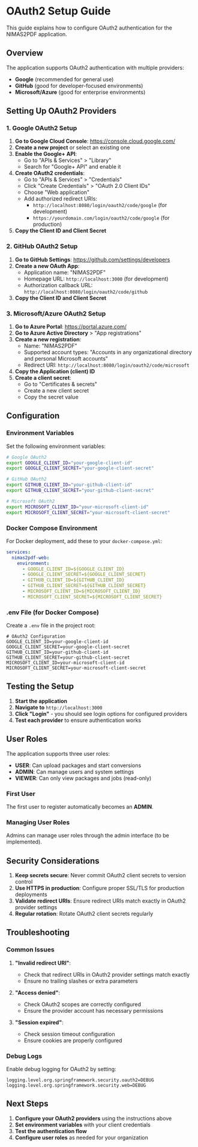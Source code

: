# OAuth2 Setup Guide

This guide explains how to configure OAuth2 authentication for the NIMAS2PDF application.

## Overview

The application supports OAuth2 authentication with multiple providers:
- **Google** (recommended for general use)
- **GitHub** (good for developer-focused environments)
- **Microsoft/Azure** (good for enterprise environments)

## Setting Up OAuth2 Providers

### 1. Google OAuth2 Setup

1. **Go to Google Cloud Console**: https://console.cloud.google.com/
2. **Create a new project** or select an existing one
3. **Enable the Google+ API**:
   - Go to "APIs & Services" > "Library"
   - Search for "Google+ API" and enable it
4. **Create OAuth2 credentials**:
   - Go to "APIs & Services" > "Credentials"
   - Click "Create Credentials" > "OAuth 2.0 Client IDs"
   - Choose "Web application"
   - Add authorized redirect URIs:
     - `http://localhost:8080/login/oauth2/code/google` (for development)
     - `https://yourdomain.com/login/oauth2/code/google` (for production)
5. **Copy the Client ID and Client Secret**

### 2. GitHub OAuth2 Setup

1. **Go to GitHub Settings**: https://github.com/settings/developers
2. **Create a new OAuth App**:
   - Application name: "NIMAS2PDF"
   - Homepage URL: `http://localhost:3000` (for development)
   - Authorization callback URL: `http://localhost:8080/login/oauth2/code/github`
3. **Copy the Client ID and Client Secret**

### 3. Microsoft/Azure OAuth2 Setup

1. **Go to Azure Portal**: https://portal.azure.com/
2. **Go to Azure Active Directory** > "App registrations"
3. **Create a new registration**:
   - Name: "NIMAS2PDF"
   - Supported account types: "Accounts in any organizational directory and personal Microsoft accounts"
   - Redirect URI: `http://localhost:8080/login/oauth2/code/microsoft`
4. **Copy the Application (client) ID**
5. **Create a client secret**:
   - Go to "Certificates & secrets"
   - Create a new client secret
   - Copy the secret value

## Configuration

### Environment Variables

Set the following environment variables:

```bash
# Google OAuth2
export GOOGLE_CLIENT_ID="your-google-client-id"
export GOOGLE_CLIENT_SECRET="your-google-client-secret"

# GitHub OAuth2
export GITHUB_CLIENT_ID="your-github-client-id"
export GITHUB_CLIENT_SECRET="your-github-client-secret"

# Microsoft OAuth2
export MICROSOFT_CLIENT_ID="your-microsoft-client-id"
export MICROSOFT_CLIENT_SECRET="your-microsoft-client-secret"
```

### Docker Compose Environment

For Docker deployment, add these to your `docker-compose.yml`:

```yaml
services:
  nimas2pdf-web:
    environment:
      - GOOGLE_CLIENT_ID=${GOOGLE_CLIENT_ID}
      - GOOGLE_CLIENT_SECRET=${GOOGLE_CLIENT_SECRET}
      - GITHUB_CLIENT_ID=${GITHUB_CLIENT_ID}
      - GITHUB_CLIENT_SECRET=${GITHUB_CLIENT_SECRET}
      - MICROSOFT_CLIENT_ID=${MICROSOFT_CLIENT_ID}
      - MICROSOFT_CLIENT_SECRET=${MICROSOFT_CLIENT_SECRET}
```

### .env File (for Docker Compose)

Create a `.env` file in the project root:

```env
# OAuth2 Configuration
GOOGLE_CLIENT_ID=your-google-client-id
GOOGLE_CLIENT_SECRET=your-google-client-secret
GITHUB_CLIENT_ID=your-github-client-id
GITHUB_CLIENT_SECRET=your-github-client-secret
MICROSOFT_CLIENT_ID=your-microsoft-client-id
MICROSOFT_CLIENT_SECRET=your-microsoft-client-secret
```

## Testing the Setup

1. **Start the application**
2. **Navigate to** `http://localhost:3000`
3. **Click "Login"** - you should see login options for configured providers
4. **Test each provider** to ensure authentication works

## User Roles

The application supports three user roles:

- **USER**: Can upload packages and start conversions
- **ADMIN**: Can manage users and system settings
- **VIEWER**: Can only view packages and jobs (read-only)

### First User

The first user to register automatically becomes an **ADMIN**.

### Managing User Roles

Admins can manage user roles through the admin interface (to be implemented).

## Security Considerations

1. **Keep secrets secure**: Never commit OAuth2 client secrets to version control
2. **Use HTTPS in production**: Configure proper SSL/TLS for production deployments
3. **Validate redirect URIs**: Ensure redirect URIs match exactly in OAuth2 provider settings
4. **Regular rotation**: Rotate OAuth2 client secrets regularly

## Troubleshooting

### Common Issues

1. **"Invalid redirect URI"**:
   - Check that redirect URIs in OAuth2 provider settings match exactly
   - Ensure no trailing slashes or extra parameters

2. **"Access denied"**:
   - Check OAuth2 scopes are correctly configured
   - Ensure the provider account has necessary permissions

3. **"Session expired"**:
   - Check session timeout configuration
   - Ensure cookies are properly configured

### Debug Logs

Enable debug logging for OAuth2 by setting:

```properties
logging.level.org.springframework.security.oauth2=DEBUG
logging.level.org.springframework.security.web=DEBUG
```

## Next Steps

1. **Configure your OAuth2 providers** using the instructions above
2. **Set environment variables** with your client credentials
3. **Test the authentication flow**
4. **Configure user roles** as needed for your organization
